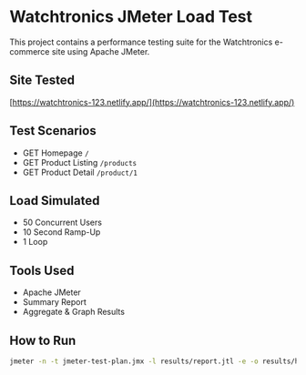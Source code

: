 #  Watchtronics JMeter Load Test

This project contains a performance testing suite for the Watchtronics e-commerce site using Apache JMeter.

##  Site Tested
[https://watchtronics-123.netlify.app/](https://watchtronics-123.netlify.app/)

## Test Scenarios
- GET Homepage `/`
- GET Product Listing `/products`
- GET Product Detail `/product/1`

## Load Simulated
- 50 Concurrent Users
- 10 Second Ramp-Up
- 1 Loop

## Tools Used
- Apache JMeter
- Summary Report
- Aggregate & Graph Results

## How to Run
```bash
jmeter -n -t jmeter-test-plan.jmx -l results/report.jtl -e -o results/html-report
